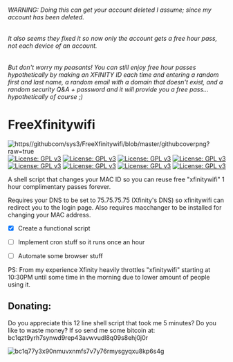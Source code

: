 ###### WARNING: Doing this can get your account deleted I assume; since my account has been deleted.
###### It also seems they fixed it so now only the account gets a free hour pass, not each device of an account.
###### But don't worry my peasants! You can still enjoy free hour passes *hypothetically* by making an XFINITY ID each time and entering a random first and last name, a random email with a domain that doesn't exist, and a random security Q&A + password and it will provide you a free pass... hypothetically of course ;)

# FreeXfinitywifi

![https//githubcom/sys3/FreeXfinitywifi/blob/master/githubcoverpng?raw=true](https://github.com/sys-3/FreeXfinitywifi/blob/master/githubcover.png?raw=true)
[![License: GPL v3](https://img.shields.io/badge/License-GPLv3-blue.svg)](https://www.gnu.org/licenses/gpl-3.0) [![License: GPL v3](https://img.shields.io/badge/License-GPLv3-purple.svg)](https://www.gnu.org/licenses/gpl-3.0) [![License: GPL v3](https://img.shields.io/badge/License-GPLv3-blue.svg)](https://www.gnu.org/licenses/gpl-3.0) [![License: GPL v3](https://img.shields.io/badge/License-GPLv3-purple.svg)](https://www.gnu.org/licenses/gpl-3.0) [![License: GPL v3](https://img.shields.io/badge/License-GPLv3-blue.svg)](https://www.gnu.org/licenses/gpl-3.0) [![License: GPL v3](https://img.shields.io/badge/License-GPLv3-purple.svg)](https://www.gnu.org/licenses/gpl-3.0) [![License: GPL v3](https://img.shields.io/badge/License-GPLv3-blue.svg)](https://www.gnu.org/licenses/gpl-3.0) [![License: GPL v3](https://img.shields.io/badge/License-GPLv3-purple.svg)](https://www.gnu.org/licenses/gpl-3.0)

A shell script that changes your MAC ID so you can reuse free &quot;xfinitywifi&quot; 1 hour complimentary passes forever.

Requires your DNS to be set to 75.75.75.75 (Xfinity&#39;s DNS) so xfinitywifi can redirect you to the login page.
 Also requires macchanger to be installed for changing your MAC address.

- [x] Create a functional script
  
- [ ] Implement cron stuff so it runs once an hour
  
- [ ] Automate some browser stuff

PS: From my experience Xfinity heavily throttles "xfinitywifi" starting at 10:30PM until some time in the morning due to lower amount of people using it.

## Donating:
Do you appreciate this 12 line shell script that took me 5 minutes? Do you like to waste money? If so send me some bitcoin at: bc1qzt9yrh7synwd9rep43avwvudl8q09s8ehj0j0r

![bc1q77y3x90nmuvxnmfs7v7y76rmysgyqxu8kp6s4g](https://user-images.githubusercontent.com/20760591/96208820-2e4cf700-0f23-11eb-8fc5-644789f9dfb4.png)
